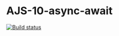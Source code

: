 # AJS-10-async-await

[![Build status](https://ci.appveyor.com/api/projects/status/x8ij42nkt9hj309r?svg=true)](https://ci.appveyor.com/project/Antyfeev96/ajs-10-async-await)
